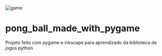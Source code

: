 ![game](https://user-images.githubusercontent.com/6682086/149613515-cac75c9d-a270-477a-91ff-4f4815c7f562.png)
# pong_ball_made_with_pygame
Projeto feito com pygame e inkscape para aprendizado da biblioteca de jogos python
